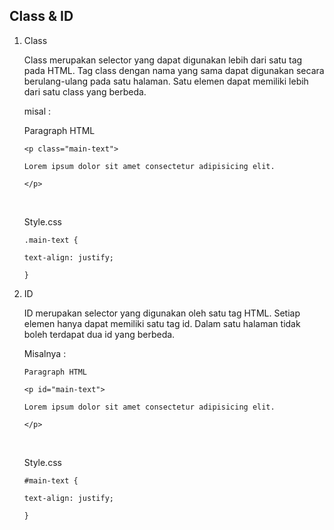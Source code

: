 ## Class & ID

1.  Class

    Class merupakan selector yang dapat digunakan lebih dari satu tag pada HTML. Tag class dengan nama yang sama dapat digunakan secara berulang-ulang pada satu halaman. Satu elemen dapat memiliki lebih dari satu class yang berbeda.

    misal :

    Paragraph HTML

    `<p class="main-text">`

        Lorem ipsum dolor sit amet consectetur adipisicing elit.

    `</p>`

    <br />

    Style.css

    `.main-text {`

        text-align: justify;

    `}`

2.  ID

    ID merupakan selector yang digunakan oleh satu tag HTML. Setiap elemen hanya dapat memiliki satu tag id. Dalam satu halaman tidak boleh terdapat dua id yang berbeda.

    Misalnya :

        Paragraph HTML

    `<p id="main-text">`

        Lorem ipsum dolor sit amet consectetur adipisicing elit.

    `</p>`

    <br />

    Style.css

    `#main-text {`

        text-align: justify;

    `}`
